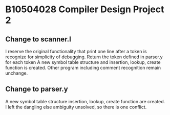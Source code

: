 # B10504028 Compiler Design Project 2
## Change to scanner.l
I reserve the original functionality that print one line after a token is recognize for simplicity of debugging.
Return the token defined in parser.y for each token
A new symbol table structure and insertion, lookup, create function is created.
Other program including comment recognition remain unchange. 
## Change to parser.y
A new symbol table structure insertion, lookup, create function are created.
I left the dangling else ambiguity unsolved, so there is one conflict.